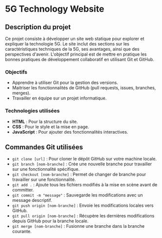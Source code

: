 # 5G Technology Website

## Description du projet
Ce projet consiste à développer un site web statique pour explorer et expliquer la technologie 5G. Le site inclut des sections sur les caractéristiques techniques de la 5G, ses avantages, ainsi que des perspectives d'avenir. L'objectif principal est de mettre en pratique les bonnes pratiques de développement collaboratif en utilisant Git et GitHub.

### Objectifs
- Apprendre à utiliser Git pour la gestion des versions.
- Maitriser les fonctionnalités de GitHub (pull requests, issues, branches, merges).
- Travailler en équipe sur un projet informatique.

### Technologies utilisées
- **HTML** : Pour la structure du site.
- **CSS** : Pour le style et la mise en page.
- **JavaScript** : Pour ajouter des fonctionnalités interactives.

## Commandes Git utilisées
- `git clone [url]` : Pour cloner le dépôt GitHub sur votre machine locale.
- `git branch [nom-branche]` : Crée une nouvelle branche pour travailler sur une fonctionnalité spécifique.
- `git checkout [nom-branche]` : Permet de changer de branche pour travailler sur une fonctionnalité.
- `git add .` : Ajoute tous les fichiers modifiés à la mise en scène avant de committer.
- `git commit -m "message"` : Sauvegarde les modifications avec un message descriptif.
- `git push origin [nom-branche]` : Envoie les modifications locales vers GitHub.
- `git pull origin [nom-branche]` : Récupère les dernières modifications depuis GitHub pour la branche locale.
- `git merge [nom-branche]` : Fusionne une branche dans la branche courante.
